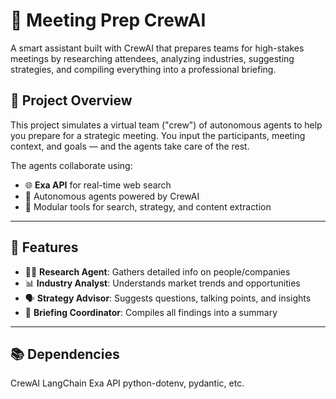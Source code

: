 # 🤖 Meeting Prep CrewAI

A smart assistant built with CrewAI that prepares teams for high-stakes meetings by researching attendees, analyzing industries, suggesting strategies, and compiling everything into a professional briefing.

## 📌 Project Overview

This project simulates a virtual team ("crew") of autonomous agents to help you prepare for a strategic meeting. You input the participants, meeting context, and goals — and the agents take care of the rest.

The agents collaborate using:

- 🌐 **Exa API** for real-time web search
- 🧠 Autonomous agents powered by CrewAI
- 🧰 Modular tools for search, strategy, and content extraction

---

## 🚀 Features

- 🧑‍💼 **Research Agent**: Gathers detailed info on people/companies
- 📊 **Industry Analyst**: Understands market trends and opportunities
- 🗣️ **Strategy Advisor**: Suggests questions, talking points, and insights
- 📝 **Briefing Coordinator**: Compiles all findings into a summary

---

## 📚 Dependencies
CrewAI
LangChain
Exa API
python-dotenv, pydantic, etc.

